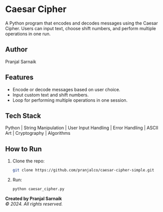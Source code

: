 # Caesar Cipher
A Python program that encodes and decodes messages using the Caesar Cipher. Users can input text, choose shift numbers, and perform multiple operations in one run.

## Author
Pranjal Sarnaik

## Features
- Encode or decode messages based on user choice.
- Input custom text and shift numbers.
- Loop for performing multiple operations in one session.

## Tech Stack
Python | String Manipulation | User Input Handling | Error Handling | ASCII Art | Cryptography | Algorithms

## How to Run
1. Clone the repo:  
   ```bash  
   git clone https://github.com/pranjalco/caesar-cipher-simple.git

2. Run:
    ```bash  
   python caesar_cipher.py

**Created by Pranjal Sarnaik**  
*© 2024. All rights reserved.*